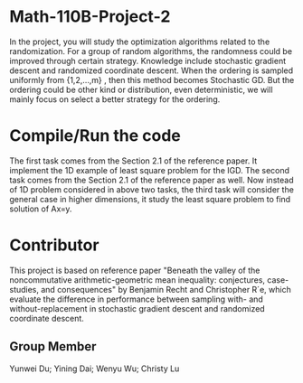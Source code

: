 # Math-110B-Project-2
In the project, you will study the optimization algorithms related to the randomization. For a group of random algorithms, the randomness could be improved through certain strategy. Knowledge include stochastic gradient descent and randomized coordinate descent. When the ordering is sampled uniformly from  {1,2,…,m} , then this method becomes Stochastic GD. But the ordering could be other kind or distribution, even deterministic, we will mainly focus on select a better strategy for the ordering.
# Compile/Run the code
The first task comes from the Section 2.1 of the reference paper. It implement the 1D example of least square problem for the IGD. The second task comes from the Section 2.1 of the reference paper as well. Now instead of 1D problem considered in above two tasks, the third task will consider the general case in higher dimensions, it study the least square problem to find solution of Ax=y.
# Contributor
This project is based on reference paper "Beneath the valley of the noncommutative arithmetic-geometric mean inequality: conjectures, case-studies, and consequences" by Benjamin Recht and Christopher R´e, which evaluate the difference in performance between sampling with- and without-replacement in stochastic gradient descent and randomized coordinate descent. 
## Group Member
Yunwei Du; Yining Dai; Wenyu Wu; Christy Lu
